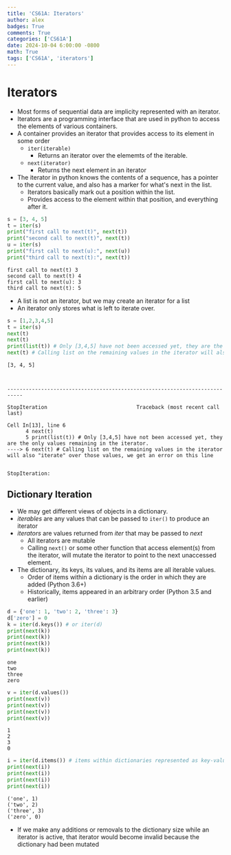 ```yaml
---
title: 'CS61A: Iterators'
author: alex
badges: True
comments: True
categories: ['CS61A']
date: 2024-10-04 6:00:00 -0800
math: True
tags: ['CS61A', 'iterators']
---
```


# Iterators
- Most forms of sequential data are implicity represented with an iterator.
- Iterators are a programming interface that are used in python to access the elements of various containers.
- A container provides an iterator that provides access to its element in some order
    - `iter(iterable)`
        - Returns an iterator over the elememts of the iterable.
    - `next(iterator)`
        - Returns the next element in an iterator
- The iterator in python knows the contents of a sequence, has a pointer to the current value, and also has a marker for what's next in the list.
    - Iterators basically mark out a position within the list.
    - Provides access to the element within that position, and everything after it.
    


```python
s = [3, 4, 5]
t = iter(s)
print("first call to next(t)", next(t))
print("second call to next(t)", next(t))
u = iter(s)
print("first call to next(u):", next(u))
print("third call to next(t):", next(t))
```

    first call to next(t) 3
    second call to next(t) 4
    first call to next(u): 3
    third call to next(t): 5


- A list is not an iterator, but we may create an iterator for a list
- An iterator only stores what is left to iterate over.



```python
s = [1,2,3,4,5]
t = iter(s)
next(t)
next(t)
print(list(t)) # Only [3,4,5] have not been accessed yet, they are the only values remaining in the iterator.
next(t) # Calling list on the remaining values in the iterator will also "iterate" over those values, we get an error on this line
```

    [3, 4, 5]



    ---------------------------------------------------------------------------

    StopIteration                             Traceback (most recent call last)

    Cell In[13], line 6
          4 next(t)
          5 print(list(t)) # Only [3,4,5] have not been accessed yet, they are the only values remaining in the iterator.
    ----> 6 next(t) # Calling list on the remaining values in the iterator will also "iterate" over those values, we get an error on this line


    StopIteration: 


## Dictionary Iteration
- We may get different views of objects in a dictionary.
- *iterables* are any values that can be passed to `iter()` to produce an iterator
- *iterators* are values returned from *iter* that may be passed to *next*
    - All iterators are mutable
    - Calling `next()` or some other function that access element(s) from the iterator, will mutate the iterator to point to the next unaccessed element.
- The dictionary, its keys, its values, and its items are all iterable values.
    - Order of items within a dictionary is the order in which they are added (Python 3.6+)
    - Historically, items appeared in an arbitrary order (Python 3.5 and earlier)



```python
d = {'one': 1, 'two': 2, 'three': 3}
d['zero'] = 0
k = iter(d.keys()) # or iter(d)
print(next(k))
print(next(k))
print(next(k))
print(next(k))
```

    one
    two
    three
    zero



```python
v = iter(d.values())
print(next(v))
print(next(v))
print(next(v))
print(next(v))
```

    1
    2
    3
    0



```python
i = iter(d.items()) # items within dictionaries represented as key-value pairs of tuples
print(next(i))
print(next(i))
print(next(i))
print(next(i))
```

    ('one', 1)
    ('two', 2)
    ('three', 3)
    ('zero', 0)


- If we make any additions or removals to the dictionary size while an iterator is active, that iterator would become invalid because the dictionary had been mutated
